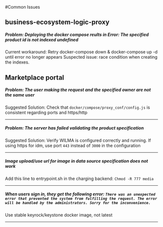 #Common Issues

## business-ecosystem-logic-proxy
##### Problem: Deploying the docker compose reults in Error:  The specified product id is not indexed undefined
Current workaround:
Retry docker-compose down & docker-compose up -d until error no longer appears
Suspected issue: race condition when creating the indexes. 



## Marketplace portal
##### Problem: The user making the request and the specified owner are not the same user
Suggested Solution:
Check that `docker/compose/proxy_conf/config.js` is consistent regarding ports 
and https/http

---

##### Problem: The server has failed validating the product specification
Suggested Solution:
Verify WILMA is configured correctly and running. If using https for idm, use port
 `443` instead of `3000` in the configuration

---

##### Image upload/use url for image in data source specification does not work
Add this line to  entrypoint.sh in the charging backend:
`Chmod -R 777 media`

---

##### When users sign in, they get the following error: `There was an unexpected error that prevented the system from fulfilling the request. The error will be handled by the administrators. Sorry for the inconvenience.`

Use stable keyrock/keystone docker image, not latest

---
